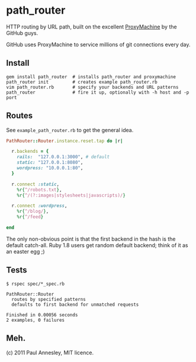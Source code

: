 path_router
===========

HTTP routing by URL path, built on the excellent [ProxyMachine](https://github.com/mojombo/proxymachine) by the GitHub guys.

GitHub uses ProxyMachine to service millions of git connections every day.


Install
-------

```
gem install path_router  # installs path_router and proxymachine
path_router init         # creates example path_router.rb
vim path_router.rb       # specify your backends and URL patterns
path_router              # fire it up, optionally with -h host and -p port
```

Routes
------

See `example_path_router.rb` to get the general idea.

```ruby
PathRouter::Router.instance.reset.tap do |r|

  r.backends = {
    rails:  "127.0.0.1:3000", # default
    static: "127.0.0.1:8080",
    wordpress: "10.0.0.1:80",
  }

  r.connect :static,
    %r{^/robots.txt},
    %r{^/(?:images|stylesheets|javascripts)/}

  r.connect :wordpress,
    %r{^/blog/},
    %r{^/feed}

end
```

The only non-obvious point is that the first backend in the hash is the default catch-all.
Ruby 1.8 users get random default backend; think of it as an easter egg ;)


Tests
-----

```
$ rspec spec/*_spec.rb

PathRouter::Router
  routes by specified patterns
  defaults to first backend for unmatched requests

Finished in 0.00056 seconds
2 examples, 0 failures
```


Meh.
----

(c) 2011 Paul Annesley, MIT licence.


